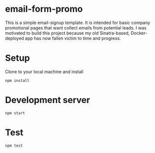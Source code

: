 email-form-promo
================

This is a simple email-signup template. It is intended for basic company
promotional pages that want collect emails from potential leads. I was
motivated to build this project because my old Sinatra-based, Docker-deployed
app has now fallen victim to time and progress.

# Setup

Clone to your local machine and install

```
npm install
```

# Development server

```
npm start
```

# Test

```
npm test
```

